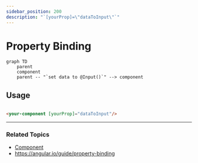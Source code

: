 ```yaml
---
sidebar_position: 200
description: "`[yourProp]=\"dataToInput\"`"
---
```


# Property Binding

```mermaid
graph TD
    parent
    component
    parent -- "`set data to @Input()`" --> component
```

## Usage

```html title="parent.component.html"

<your-component [yourProp]="dataToInput"/>
```

---

### Related Topics

- [Component](/docs/slides/foundation/building-blocks/components)
- https://angular.io/guide/property-binding

